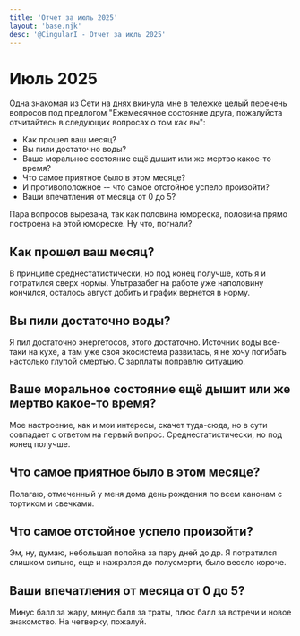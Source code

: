 ```yaml
---
title: 'Отчет за июль 2025'
layout: 'base.njk'
desc: '@CingularI - Отчет за июль 2025'
---
```


# Июль 2025

Одна знакомая из Сети на днях вкинула мне в тележке целый перечень вопросов под предлогом "Ежемесячное состояние друга, пожалуйста отчитайтесь в следующих вопросах о том как вы":
- Как прошел ваш месяц?
- Вы пили достаточно воды?
- Ваше моральное состояние ещё дышит или же мертво какое-то время?
- Что самое приятное было в этом месяце?
- И противоположное -- что самое отстойное успело произойти?
- Ваши впечатления от месяца от 0 до 5?

Пара вопросов вырезана, так как половина юмореска, половина прямо построена на этой юмореске. Ну что, погнали?

## Как прошел ваш месяц?

В принципе среднестатистически, но под конец получше, хоть я и потратился сверх нормы. Ультразабег на работе уже наполовину кончился, осталось август добить и график вернется в норму.

## Вы пили достаточно воды?

Я пил достаточно энергетосов, этого достаточно. Источник воды все-таки на кухе, а там уже своя экосистема развилась, я не хочу погибать настолько глупой смертью. С зарплаты поправлю ситуацию.

## Ваше моральное состояние ещё дышит или же мертво какое-то время?

Мое настроение, как и мои интересы, скачет туда-сюда, но в сути совпадает с ответом на первый вопрос. Среднестатистически, но под конец получше.

## Что самое приятное было в этом месяце?

Полагаю, отмеченный у меня дома день рождения по всем канонам с тортиком и свечками.

## Что самое отстойное успело произойти?

Эм, ну, думаю, небольшая попойка за пару дней до др. Я потратился слишком сильно, еще и нажрался до полусмерти, было весело короче.

## Ваши впечатления от месяца от 0 до 5?

Минус балл за жару, минус балл за траты, плюс балл за встречи и новое знакомство. На четверку, пожалуй.
